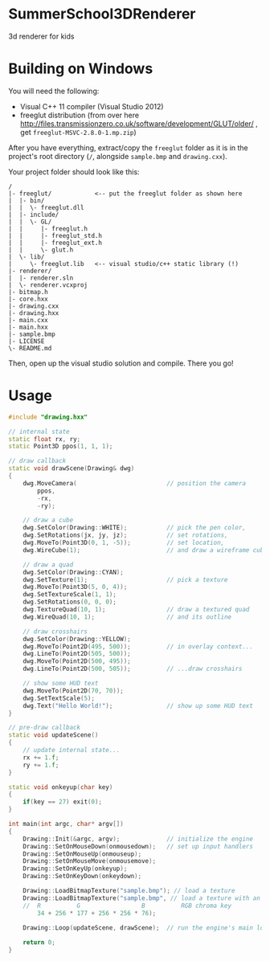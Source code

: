 SummerSchool3DRenderer
======================

3d renderer for kids

Building on Windows
===================

You will need the following:
* Visual C++ 11 compiler (Visual Studio 2012)
* freeglut distribution (from over here http://files.transmissionzero.co.uk/software/development/GLUT/older/ , get `freeglut-MSVC-2.8.0-1.mp.zip`)

After you have everything, extract/copy the `freeglut` folder as it is in the project's root directory (`/`, alongside `sample.bmp` and `drawing.cxx`).

Your project folder should look like this:
```
/
|- freeglut/            <-- put the freeglut folder as shown here
|  |- bin/
|  |  \- freeglut.dll
|  |- include/
|  |  \- GL/
|  |     |- freeglut.h
|  |     |- freeglut_std.h
|  |     |- freeglut_ext.h
|  |     \- glut.h
|  \- lib/
|     \- freeglut.lib   <-- visual studio/c++ static library (!)
|- renderer/
|  |- renderer.sln
|  \- renderer.vcxproj
|- bitmap.h
|- core.hxx
|- drawing.cxx
|- drawing.hxx
|- main.cxx
|- main.hxx
|- sample.bmp
|- LICENSE
\- README.md
```

Then, open up the visual studio solution and compile. There you go!

Usage
=====

```C++
#include "drawing.hxx"

// internal state
static float rx, ry;
static Point3D ppos(1, 1, 1);

// draw callback
static void drawScene(Drawing& dwg)
{
    dwg.MoveCamera(                         // position the camera
        ppos,
        -rx,
        -ry);

    // draw a cube
    dwg.SetColor(Drawing::WHITE);           // pick the pen color,
    dwg.SetRotations(jx, jy, jz);           // set rotations,
    dwg.MoveTo(Point3D(0, 1, -5));          // set location,
    dwg.WireCube(1);                        // and draw a wireframe cube

    // draw a quad
    dwg.SetColor(Drawing::CYAN);
    dwg.SetTexture(1);                      // pick a texture
    dwg.MoveTo(Point3D(5, 0, 4));
    dwg.SetTextureScale(1, 1);
    dwg.SetRotations(0, 0, 0);
    dwg.TextureQuad(10, 1);                 // draw a textured quad
    dwg.WireQuad(10, 1);                    // and its outline

    // draw crosshairs
    dwg.SetColor(Drawing::YELLOW);
    dwg.MoveTo(Point2D(495, 500));          // in overlay context...
    dwg.LineTo(Point2D(505, 500));
    dwg.MoveTo(Point2D(500, 495));
    dwg.LineTo(Point2D(500, 505));          // ...draw crosshairs

    // show some HUD text
    dwg.MoveTo(Point2D(70, 70));
    dwg.SetTextScale(5);
    dwg.Text("Hello World!");               // show up some HUD text
}

// pre-draw callback
static void updateScene()
{
    // update internal state...
    rx += 1.f;
    ry += 1.f;
}

static void onkeyup(char key)
{
    if(key == 27) exit(0);
}

int main(int argc, char* argv[])
{
    Drawing::Init(&argc, argv);             // initialize the engine
    Drawing::SetOnMouseDown(onmousedown);   // set up input handlers
    Drawing::SetOnMouseUp(onmouseup);
    Drawing::SetOnMouseMove(onmousemove);
    Drawing::SetOnKeyUp(onkeyup);
    Drawing::SetOnKeyDown(onkeydown);

    Drawing::LoadBitmapTexture("sample.bmp"); // load a texture
    Drawing::LoadBitmapTexture("sample.bmp", // load a texture with an
    //  R          G                 B          RGB chroma key
        34 + 256 * 177 + 256 * 256 * 76);
    
    Drawing::Loop(updateScene, drawScene);  // run the engine's main loop

    return 0;
}
```
